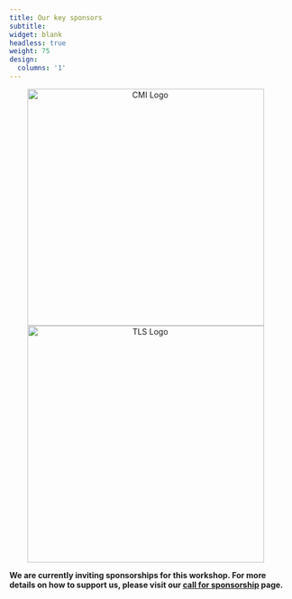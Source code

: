 ```yaml
---
title: Our key sponsors
subtitle: 
widget: blank
headless: true
weight: 75
design:
  columns: '1'
---
```


<div style="text-align: center;">
  <a href="https://www.royce.ac.uk/" target="_blank">
    <img src="/media/henry_royce_institute_logo.png" alt="CMI Logo" style="width: 420px; height: auto; display: inline-block; margin-right: 20px;">
    <img src="/media/tls_logo.png" alt="TLS Logo" style="width: 420px; height: auto; display: inline-block; margin-right: 20px;">
  </a>
</div>


**We are currently inviting sponsorships for this workshop. For more details on how to support us, please visit our [call for sponsorship](https://multimodalai.github.io/call_for_sponsorship/) page.**
